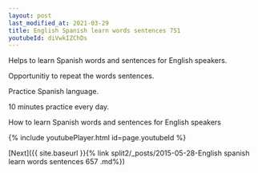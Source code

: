 ```yaml
---
layout: post
last_modified_at: 2021-03-29
title: English Spanish learn words sentences 751 
youtubeId: diVwkIZChDs
---
```

 
 
Helps to learn Spanish words and sentences for English speakers.

Opportunitiy to repeat the words sentences. 

Practice Spanish language. 
 
10 minutes practice every day. 
 
How to learn Spanish words and sentences for English speakers 
 
{% include youtubePlayer.html id=page.youtubeId %}
 
 
[Next]({{ site.baseurl }}{% link  split2/_posts/2015-05-28-English spanish learn words sentences 657 .md%})
 

